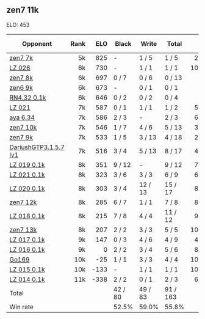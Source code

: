 ## zen7 11k ##

ELO: 453

Opponent | Rank | ELO | Black | Write | Total | Win rate
---------|-----:|----:|-------|-------|-------|-------:
[zen7 7k](zen7%207k.md) | 5k | 825 | - | 1 / 5 | 1 / 5 | 20.0%
[LZ 026](LZ%20026.md) | 6k | 730 | - | 1 / 1 | 1 / 1 | 100.0%
[zen7 8k](zen7%208k.md) | 6k | 697 | 0 / 7 | 0 / 6 | 0 / 13 | 0.0%
[zen6 9k](zen6%209k.md) | 6k | 673 | - | 0 / 1 | 0 / 1 | 0.0%
[RN4.32 0.1k](RN4.32%200.1k.md) | 6k | 646 | 0 / 2 | 0 / 2 | 0 / 4 | 0.0%
[LZ 021](LZ%20021.md) | 7k | 587 | 0 / 1 | 1 / 1 | 1 / 2 | 50.0%
[aya 6.34](aya%206.34.md) | 7k | 586 | 2 / 3 | - | 2 / 3 | 66.7%
[zen7 10k](zen7%2010k.md) | 7k | 546 | 1 / 7 | 4 / 6 | 5 / 13 | 38.5%
[zen7 9k](zen7%209k.md) | 7k | 533 | 1 / 5 | 3 / 13 | 4 / 18 | 22.2%
[DariushGTP3.1.5.7 lv1](DariushGTP3.1.5.7%20lv1.md) | 7k | 516 | 3 / 4 | 5 / 13 | 8 / 17 | 47.1%
[LZ 019 0.1k](LZ%20019%200.1k.md) | 8k | 351 | 9 / 12 | - | 9 / 12 | 75.0%
[LZ 021 0.1k](LZ%20021%200.1k.md) | 8k | 323 | 3 / 6 | 3 / 3 | 6 / 9 | 66.7%
[LZ 020 0.1k](LZ%20020%200.1k.md) | 8k | 303 | 3 / 4 | 12 / 13 | 15 / 17 | 88.2%
[zen7 12k](zen7%2012k.md) | 8k | 285 | 6 / 7 | 1 / 1 | 7 / 8 | 87.5%
[LZ 018 0.1k](LZ%20018%200.1k.md) | 8k | 215 | 7 / 8 | 4 / 4 | 11 / 12 | 91.7%
[zen7 13k](zen7%2013k.md) | 8k | 207 | 2 / 2 | 3 / 3 | 5 / 5 | 100.0%
[LZ 017 0.1k](LZ%20017%200.1k.md) | 9k | 147 | 0 / 3 | 4 / 6 | 4 / 9 | 44.4%
[LZ 016 0.1k](LZ%20016%200.1k.md) | 9k | 0 | 2 / 2 | 3 / 4 | 5 / 6 | 83.3%
[Go169](Go169.md) | 10k | -25 | 1 / 1 | 3 / 3 | 4 / 4 | 100.0%
[LZ 015 0.1k](LZ%20015%200.1k.md) | 10k | -133 | - | 1 / 1 | 1 / 1 | 100.0%
[LZ 014 0.1k](LZ%20014%200.1k.md) | 11k | -338 | 2 / 2 | 0 / 1 | 2 / 3 | 66.7%
Total | | | 42 / 80 | 49 / 83 | 91 / 163 | 
Win rate| | | 52.5% | 59.0% | 55.8% | 
